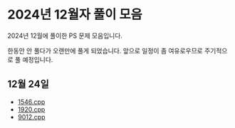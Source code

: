 # 2024년 12월자 풀이 모음 #

2024년 12월에 풀이한 PS 문제 모음입니다.

한동안 안 풀다가 오랜만에 풀게 되었습니다. 앞으로 일정이 좀 여유로우므로 주기적으로 풀 예정입니다.

## 12월 24일 ##

- [1546.cpp](1546번-평균.md)
- [1920.cpp](1920번-수%20찾기.md)
- [9012.cpp](9012번-괄호.md)

